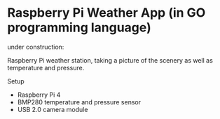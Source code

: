 # Raspberry Pi Weather App (in GO programming language)

under construction:

Raspberry Pi weather station, taking a picture of the scenery as well as temperature and pressure.

Setup
* Raspberry Pi 4
* BMP280 temperature and pressure sensor
* USB 2.0 camera module
